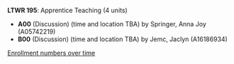 **LTWR 195**: Apprentice Teaching (4 units)

- **A00** (Discussion) (time and location TBA) by Springer, Anna Joy (A05742219)
- **B00** (Discussion) (time and location TBA) by Jemc, Jaclyn (A16186934)

[Enrollment numbers over time](./LTWR195.tsv)
